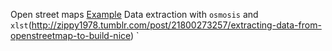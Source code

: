 Open street maps [Example](http://pgc.petschge.de/index.php)
Data extraction with `osmosis` and `xlst`(http://zippy1978.tumblr.com/post/21800273257/extracting-data-from-openstreetmap-to-build-nice)
`
